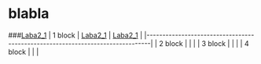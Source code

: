 # blabla
###<a href = "3/Delphi">Laba2_1</a>
| 1 block | <a href = "3/Delphi">Laba2_1</a> | <a href = "3/java">Laba2_1</a>   |
|-------------------------------------------------------------------------------|
| 2 block |                                  |                                  |
| 3 block |                                  |                                  |
| 4 block |                                  |                                  |
